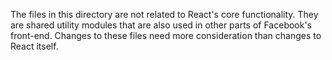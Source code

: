 The files in this directory are not related to React's core functionality. They are shared utility modules that are also used in other parts of Facebook's front-end. Changes to these files need more consideration than changes to React itself.
